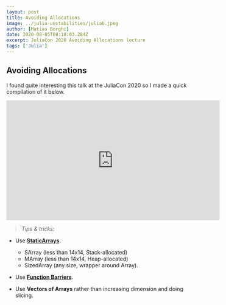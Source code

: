 ```yaml
---
layout: post
title: Avoiding Allocations
image: ../julia-unstabilities/juliab.jpeg
author: [Matias Borghi]
date: 2020-08-05T08:18:03.284Z
excerpt: JuliaCon 2020 Avoiding Allocations lecture
tags: ['Julia']
---
```


## Avoiding Allocations

I found quite interesting this talk at the JuliaCon 2020 so I made a quick compilation of it below.

<iframe width="560" height="315" src="https://www.youtube.com/embed/o8qTJGcPWkE" frameborder="0" allow="accelerometer; autoplay; clipboard-write; encrypted-media; gyroscope; picture-in-picture" allowfullscreen></iframe>

> _Tips & tricks_:

* Use [**StaticArrays**](https://github.com/JuliaArrays/StaticArrays.jl).

    - SArray (less than 14x14, Stack-allocated)
    - MArray (less than 14x14, Heap-allocated)
    - SizedArray (any size, wrapper around Array).

* Use [**Function Barriers**](https://docs.julialang.org/en/v1/manual/performance-tips/#:~:text=Separate%20kernel%20functions%20(aka%2C%20function%20barriers),-Many%20functions%20follow&text=Julia's%20compiler%20specializes%20code%20for,since%20it%20is%20chosen%20randomly).

* Use **Vectors of Arrays** rather than increasing dimension and doing slicing.